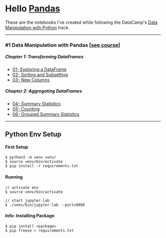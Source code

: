 # Hello [Pandas](https://pandas.pydata.org/)

These are the notebooks I've created while following the DataCamp's [Data Manipulation with Python](https://app.datacamp.com/learn/skill-tracks/data-manipulation-with-python) track.

---

### #1 Data Manipulation with Pandas [[see course](https://www.datacamp.com/courses/data-manipulation-with-pandas)]
##### Chapter 1: Transforming DataFrames

- [01- Exploring a DataFrame](./01-%20Exploring%20a%20DataFrame.ipynb)
- [02- Sorting and Subsetting](./02-%20Sorting%20and%20Subsetting.ipynb)
- [03- New Columns](./03-%20New%20Columns.ipynb)

##### Chapter 2: Aggregating DataFrames

- [04- Summary Statistics](./04-%20Summary%20Statistics.ipynb)
- [05- Counting](./05-%20Counting.ipynb)
- [06- Grouped Summary Statistics](./06-%20Grouped%20Summary%20Statistics.ipynb)
---

## Python Env Setup

#### First Setup
    $ python3 -m venv venv/
    $ source venv/bin/activate
    $ pip install -r requirements.txt

#### Running
    // activate env
    $ source venv/bin/activate
    
    // start jupyter-lab
    $ ./venv/bin/jupyter-lab --port=8888

#### Info: Installing Package
    $ pip install <package>
    $ pip freeze > requirements.txt
